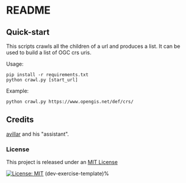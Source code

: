 # README

## Quick-start

This scripts crawls all the children of a url and produces a list. It can be used to build a list of OGC crs uris.

Usage:

```
pip install -r requirements.txt
python crawl.py [start_url]
```

Example:

```
python crawl.py https://www.opengis.net/def/crs/
```

## Credits

[avillar](https://github.com/avillar) and his "assistant".

### License

This project is released under an [MIT License](./LICENSE)

[![License: MIT](https://img.shields.io/badge/License-MIT-yellow.svg)](https://opensource.org/licenses/MIT)
(dev-exercise-template)%
